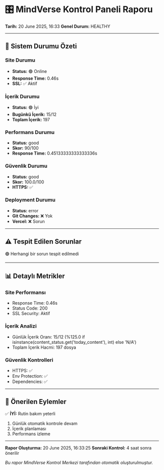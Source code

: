 # 🎛️ MindVerse Kontrol Paneli Raporu
**Tarih:** 20 June 2025, 16:33
**Genel Durum:** HEALTHY

---

## 🎯 Sistem Durumu Özeti

### Site Durumu
- **Status:** 🟢 Online
- **Response Time:** 0.46s
- **SSL:** ✅ Aktif

### İçerik Durumu
- **Status:** 🟢 İyi
- **Bugünkü İçerik:** 15/12
- **Toplam İçerik:** 197

### Performans Durumu
- **Status:** good
- **Skor:** 90/100
- **Response Time:** 0.45133333333333336s

### Güvenlik Durumu
- **Status:** good
- **Skor:** 100.0/100
- **HTTPS:** ✅

### Deployment Durumu
- **Status:** error
- **Git Changes:** ❌ Yok
- **Vercel:** ❌ Sorun

---

## ⚠️ Tespit Edilen Sorunlar

🟢 Herhangi bir sorun tespit edilmedi


---

## 📊 Detaylı Metrikler

### Site Performansı
- Response Time: 0.46s
- Status Code: 200
- SSL Security: Aktif

### İçerik Analizi
- Günlük İçerik Oranı: 15/12 (%125.0 if isinstance(content_status.get('today_content'), int) else 'N/A')
- Toplam İçerik Hacmi: 197 dosya

### Güvenlik Kontrolleri
- HTTPS: ✅
- Env Protection: ✅
- Dependencies: ✅

---

## 🎯 Önerilen Eylemler

✅ **İYİ:** Rutin bakım yeterli
1. Günlük otomatik kontrole devam
2. İçerik planlaması
3. Performans izleme


---

**Rapor Oluşturma:** 20 June 2025, 16:33:25
**Sonraki Kontrol:** 4 saat sonra önerilir

*Bu rapor MindVerse Kontrol Merkezi tarafından otomatik oluşturulmuştur.*
